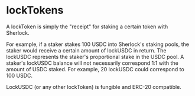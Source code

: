 # lockTokens

A lockToken is simply the "receipt" for staking a certain token with Sherlock.

For example, if a staker stakes 100 USDC into Sherlock's staking pools, the staker would receive a certain amount of lockUSDC in return. The lockUSDC represents the staker's proportional stake in the USDC pool. A staker's lockUSDC balance will not necessarily correspond 1:1 with the amount of USDC staked. For example, 20 lockUSDC could correspond to 100 USDC.

LockUSDC (or any other lockToken) is fungible and ERC-20 compatible.
